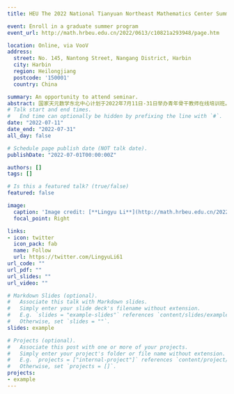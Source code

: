 ```yaml
---
title: HEU The 2022 National Tianyuan Northeast Mathematics Center Summer Training Course for Young Teachers

event: Enroll in a graduate summer program
event_url: http://math.hrbeu.edu.cn/2022/0613/c10821a293948/page.htm

location: Online, via VooV
address:
  street: No. 145, Nantong Street, Nangang District, Harbin
  city: Harbin
  region: Heilongjiang
  postcode: '150001'
  country: China

summary: An opportunity to attend seminar.
abstract: 国家天元数学东北中心计划于2022年7月11日-31日举办青年骨干教师在线培训班。本期培训班由哈尔滨工程大学承办，设立了“系统控制前沿”和“Data and Modeling in Biomathematics(数据和生物数学建模)”两方向，通过在线直播课的方式培训高校青年教师和优秀博士研究生。拟分别邀请系统控制和数据与生物数学建模领域的专家为参加的学员介绍相关研究方向的主要理论和方法，希望能够帮助青年教师和研究生在相关领域有所提高，并能够掌握其中的关键理论、主要研究工具和典型研究方法，为进一步的学习、教学与研究奠定基础。
# Talk start and end times.
#   End time can optionally be hidden by prefixing the line with `#`.
date: "2022-07-11"
date_end: "2022-07-31"
all_day: false

# Schedule page publish date (NOT talk date).
publishDate: "2022-07-01T00:00:00Z"

authors: []
tags: []

# Is this a featured talk? (true/false)
featured: false

image:
  caption: 'Image credit: [**Lingyu Li**](http://math.hrbeu.edu.cn/2022/0613/c10821a293948/page.htm)'
  focal_point: Right

links:
- icon: twitter
  icon_pack: fab
  name: Follow
  url: https://twitter.com/LingyuLi61
url_code: ""
url_pdf: ""
url_slides: ""
url_video: ""

# Markdown Slides (optional).
#   Associate this talk with Markdown slides.
#   Simply enter your slide deck's filename without extension.
#   E.g. `slides = "example-slides"` references `content/slides/example-slides.md`.
#   Otherwise, set `slides = ""`.
slides: example

# Projects (optional).
#   Associate this post with one or more of your projects.
#   Simply enter your project's folder or file name without extension.
#   E.g. `projects = ["internal-project"]` references `content/project/deep-learning/index.md`.
#   Otherwise, set `projects = []`.
projects:
- example
---
```


<!-- {{% callout note %}}
Click on the **Slides** button above to view the built-in slides feature.
{{% /callout %}}

Slides can be added in a few ways:

- **Create** slides using Wowchemy's [*Slides*](https://wowchemy.com/docs/managing-content/#create-slides) feature and link using `slides` parameter in the front matter of the talk file
- **Upload** an existing slide deck to `static/` and link using `url_slides` parameter in the front matter of the talk file
- **Embed** your slides (e.g. Google Slides) or presentation video on this page using [shortcodes](https://wowchemy.com/docs/writing-markdown-latex/).

#Further event details, including [page elements](https://wowchemy.com/docs/writing-markdown-latex/) such as image galleries, can be added to the body of this page. -->
